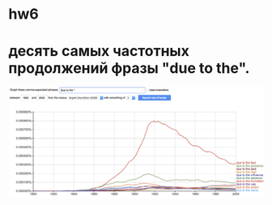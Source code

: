 # hw6

# **десять самых частотных продолжений фразы "due to the".**
![](https://github.com/anfoti/hw6/blob/master/%D0%A1%D0%BD%D0%B8%D0%BC%D0%BE%D0%BA%20%D1%8D%D0%BA%D1%80%D0%B0%D0%BD%D0%B0%202018-04-09%20%D0%B2%2018.13.57.png)
